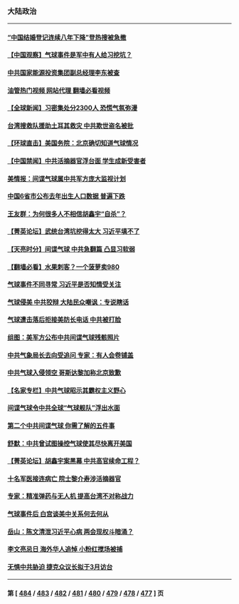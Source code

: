 ### 大陆政治
---
#### [“中国结婚登记连续八年下降”登热搜被急撤](../../pages/ncid277/n13925337.md?02082045) 
#### [【中国观察】气球事件是军中有人给习挖坑？](../../pages/ncid277/n13925293.md?02082045) 
#### [中共国家能源投资集团副总经理李东被查](../../pages/ncid277/n13925191.md?02082045) 
#### [油管热门视频 网站代理 翻墙必看视频](http://138.2.39.72:81/youtube.html?epic-marker?02082045)
#### [【全球新闻】习密集处分2300人 恐慌气氛弥漫](../../pages/ncid277/n13925371.md?02082045) 
#### [台湾搜救队援助土耳其救灾 中共欺世盗名被批](../../pages/ncid277/n13925269.md?02082045) 
#### [【环球直击】美国务院：北京确切知道气球情况](../../pages/ncid277/n13924895.md?02082045) 
#### [【中国禁闻】中共活摘器官浮台面 学生成新受害者](../../pages/ncid277/n13924899.md?02082045) 
#### [美情报：间谍气球属中共军方庞大监视计划](../../pages/ncid277/n13924995.md?02082045) 
#### [中国6省市公布去年出生人口数据 普遍下跌](../../pages/ncid277/n13925082.md?02082045) 
#### [王友群：为何很多人不相信胡鑫宇“自杀”？](../../pages/ncid277/n13925052.md?02082045) 
#### [【菁英论坛】武统台湾坑挖得太大 习近平填不了](../../pages/ncid277/n13924907.md?02082045) 
#### [【天亮时分】间谍气球 中共急翻篇 凸显习软弱](../../pages/ncid277/n13924904.md?02082045) 
#### [【翻墙必看】水果刺客？一个菠萝卖980](../../pages/ncid277/n13925007.md?02082045) 
#### [气球事件不同寻常 习近平是否知情受关注](../../pages/ncid277/n13924938.md?02082045) 
#### [气球侵美 中共狡辩 大陆民众嘲讽：专说瞎话](../../pages/ncid277/n13922705.md?02082045) 
#### [气球遭击落后拒接美防长电话 中共被打脸](../../pages/ncid277/n13924861.md?02082045) 
#### [组图：美军方公布中共间谍气球残骸照片](../../pages/ncid277/n13924854.md?02082045) 
#### [中共气象局长去向受追问 专家：有人会卷铺盖](../../pages/ncid277/n13924836.md?02082045) 
#### [中共气球入侵领空 哥斯达黎加称北京致歉](../../pages/ncid277/n13924829.md?02082045) 
#### [【名家专栏】中共气球昭示其霸权主义野心](../../pages/ncid277/n13924600.md?02082045) 
#### [间谍气球令中共全球“气球舰队”浮出水面](../../pages/ncid277/n13924302.md?02082045) 
#### [第二个中共间谍气球 你需了解的五件事](../../pages/ncid277/n13924810.md?02082045) 
#### [舒默：中共曾试图操控气球使其尽快离开美国](../../pages/ncid277/n13924808.md?02082045) 
#### [【菁英论坛】胡鑫宇案黑幕 中共高官续命工程？](../../pages/ncid277/n13924222.md?02082045) 
#### [十名军医接连病亡 院士黎介寿涉活摘器官](../../pages/ncid277/n13924785.md?02082045) 
#### [专家：精准弹药与无人机 提高台湾不对称战力](../../pages/ncid277/n13924544.md?02082045) 
#### [气球事件后 白宫谈美中关系何去何从](../../pages/ncid277/n13924759.md?02082045) 
#### [岳山：陈文清泄习近平心病 两会现权斗暗涌？](../../pages/ncid277/n13924607.md?02082045) 
#### [李文亮忌日 海外华人追悼 小粉红搅场被捕](../../pages/ncid277/n13924598.md?02082045) 
#### [无惧中共胁迫 捷克众议长拟于3月访台](../../pages/ncid277/n13924263.md?02082045) 

---
#### 第 [ [484](./484.md?02082045) / [483](./483.md?02082045) / [482](./482.md?02082045) / [481](./481.md?02082045) / [480](./480.md?02082045) / [479](./479.md?02082045) / [478](./478.md?02082045) / [477](./477.md?02082045) ] 页
